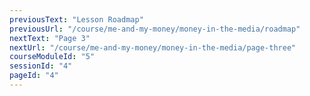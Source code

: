 ```yaml
---
previousText: "Lesson Roadmap"
previousUrl: "/course/me-and-my-money/money-in-the-media/roadmap"
nextText: "Page 3"
nextUrl: "/course/me-and-my-money/money-in-the-media/page-three"
courseModuleId: "5"
sessionId: "4"
pageId: "4"
---
```



